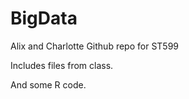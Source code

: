 BigData
=======

Alix and Charlotte Github repo for ST599

Includes files from class.

And some R code.